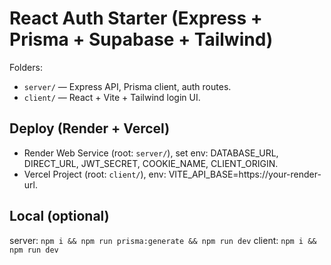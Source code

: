# React Auth Starter (Express + Prisma + Supabase + Tailwind)
Folders:
- `server/` — Express API, Prisma client, auth routes.
- `client/` — React + Vite + Tailwind login UI.

## Deploy (Render + Vercel)
- Render Web Service (root: `server/`), set env: DATABASE_URL, DIRECT_URL, JWT_SECRET, COOKIE_NAME, CLIENT_ORIGIN.
- Vercel Project (root: `client/`), env: VITE_API_BASE=https://your-render-url.

## Local (optional)
server: `npm i && npm run prisma:generate && npm run dev`
client: `npm i && npm run dev`
